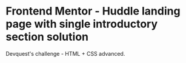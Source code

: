 # Frontend Mentor - Huddle landing page with single introductory section solution

Devquest's challenge - HTML + CSS advanced.
